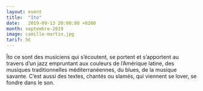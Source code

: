 ```yaml
---
layout: event
title:  "îto"
date:   2019-09-13 20:00:00 +0200
month: septembre-2019
image: camille-martin.jpg
tarif: 5€
---
```

 
Îto ce sont des musiciens qui s’écoutent, se portent et s’apportent au travers d’un jazz empruntant aux couleurs de l’Amérique latine, des musiques traditionnelles méditerranéennes, du blues, de la musique savante. C’est aussi des textes, chantés ou slamés, qui viennent se lover, se fondre dans le son.
